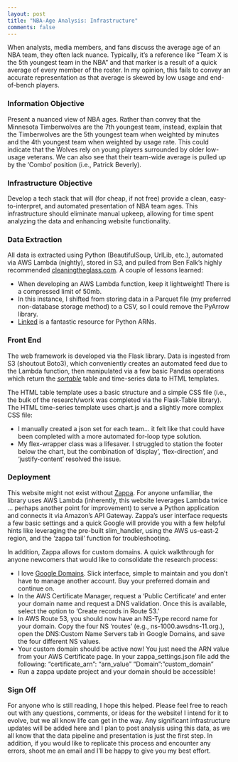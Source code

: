 ```yaml
---
layout: post
title: "NBA-Age Analysis: Infrastructure"
comments: false
---
```


When analysts, media members, and fans discuss the average age of an NBA team, they often lack nuance. Typically, it’s a reference like “Team X is the 5th youngest team in the NBA” and that marker is a result of a quick average of every member of the roster. In my opinion, this fails to convey an accurate representation as that average is skewed by low usage and end-of-bench players.

### Information Objective

Present a nuanced view of NBA ages. Rather than convey that the Minnesota Timberwolves are the 7th youngest team, instead, explain that the Timberwolves are the 5th youngest team when weighted by minutes and the 4th youngest team when weighted by usage rate. This could indicate that the Wolves rely on young players surrounded by older low-usage veterans. We can also see that their team-wide average is pulled up by the ‘Combo’ position (i.e., Patrick Beverly).

### Infrastructure Objective

Develop a tech stack that will (for cheap, if not free) provide a clean, easy-to-interpret, and automated presentation of NBA team ages. This infrastructure should eliminate manual upkeep, allowing for time spent analyzing the data and enhancing website functionality.

### Data Extraction

All data is extracted using Python (BeautifulSoup, UrlLib, etc.), automated via AWS Lambda (nightly), stored in S3, and pulled from Ben Falk’s highly recommended <ins>[cleaningtheglass.com](https://cleaningtheglass.com/)</ins>. A couple of lessons learned:
- When developing an AWS Lambda function, keep it lightweight! There is a compressed limit of 50mb.
- In this instance, I shifted from storing data in a Parquet file (my preferred non-database storage method) to a CSV, so I could remove the PyArrow library. 
- <ins>[Linked](https://github.com/keithrozario/Klayers/blob/master/deployments/python3.8/arns/us-east-2.csv)</ins> is a fantastic resource for Python ARNs.

### Front End

The web framework is developed via the Flask library. Data is ingested from S3 (shoutout Boto3), which conveniently creates an automated feed due to the Lambda function, then manipulated via a few basic Pandas operations which return the <ins>*[sortable](https://flask-table.readthedocs.io/en/stable/#sortable-tables)*</ins> table and time-series data to HTML templates.

The HTML table template uses a basic structure and a simple CSS file (i.e., the bulk of the research/work was completed via the Flask-Table library). The HTML time-series template uses chart.js and a slightly more complex CSS file:
- I manually created a json set for each team… it felt like that could have been completed with a more automated for-loop type solution.
- My flex-wrapper class was a lifesaver. I struggled to station the footer below the chart, but the combination of ‘display’, ‘flex-direction’, and ‘justify-content’ resolved the issue.

### Deployment

This website might not exist without <ins>[Zappa](https://github.com/zappa/Zappa)</ins>. For anyone unfamiliar, the library uses AWS Lambda (inherently, this website leverages Lambda twice … perhaps another point for improvement) to serve a Python application and connects it via Amazon’s API Gateway. Zappa’s user interface requests a few basic settings and a quick Google will provide you with a few helpful hints like leveraging the pre-built slim_handler, using the AWS us-east-2 region, and the ‘zappa tail’ function for troubleshooting.

In addition, Zappa allows for custom domains. A quick walkthrough for anyone newcomers that would like to consolidate the research process:
- I love <ins>[Google Domains](https://domains.google.com/)</ins>. Slick interface, simple to maintain and you don’t have to manage another account. Buy your preferred domain and continue on.
- In the AWS Certificate Manager, request a ‘Public Certificate’ and enter your domain name and request a DNS validation. Once this is available, select the option to ‘Create records in Route 53.’
- In AWS Route 53, you should now have an NS-Type record name for your domain. Copy the four NS ‘routes’ (e.g., ns-1000.awsdns-11.org.), open the DNS:Custom Name Servers tab in Google Domains, and save the four different NS values.
- Your custom domain should be active now! You just need the ARN value from your AWS Certificate page. In your zappa_settings.json file add the following:
“certificate_arn”: “arn_value”
“Domain”:”custom_domain”
- Run a zappa update project and your domain should be accessible!

### Sign Off

For anyone who is still reading, I hope this helped. Please feel free to reach out with any questions, comments, or ideas for the website! I intend for it to evolve, but we all know life can get in the way. Any significant infrastructure updates will be added here and I plan to post analysis using this data, as we all know that the data pipeline and presentation is just the first step. In addition, if you would like to replicate this process and encounter any errors, shoot me an email and I’ll be happy to give you my best effort.

